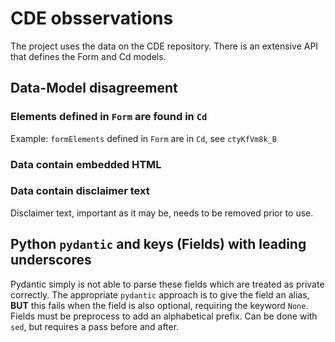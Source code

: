 # CDE obsservations  

The project uses the data on the CDE repository. There is an extensive API that defines the Form and Cd models. 

## Data-Model disagreement  

### Elements defined in `Form`  are found in `Cd` 
Example: 
`formElements` defined in `Form` are in `Cd`, see `ctyKfVm8k_B`

### Data contain embedded HTML  
### Data contain disclaimer text 
Disclaimer text, important as it may be, needs to be removed prior to use. 

## Python `pydantic` and keys (Fields) with leading underscores  
Pydantic simply is not able to parse these fields which are treated as private correctly. 
The appropriate `pydantic` approach is to give the field an alias, **BUT** this fails
when the field is also optional, requiring the keyword `None`.   
Fields must be preprocess to add an alphabetical prefix. 
Can be done with `sed`, but requires a pass before and after.
